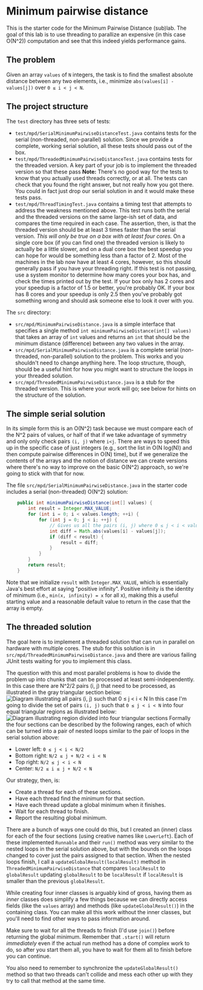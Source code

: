 # Minimum pairwise distance

This is the starter code for the Minimum Pairwise Distance (sub)lab. The goal of this lab is to use threading 
to parallize an expensive (in this case O(N^2)) computation and see that this indeed yields performance gains.

## The problem

Given an array ```values``` of ```N``` integers, the task is to find the smallest absolute distance between 
any two elements, i.e., minimize ```abs(values[i] - values[j])``` over ```0 ≤ i < j < N```. 

## The project structure

The ```test``` directory has three sets of tests:
* ```test/mpd/SerialMinimumPairwiseDistanceTest.java``` contains tests for the serial (non-threaded, non-parallel) solution. Since we provide a complete, working serial solution, all these tests should pass out of the box.
* ```test/mpd/ThreadedMinimumPairwiseDistanceTest.java``` contains tests for the threaded version. A key part of your job is to implement the threaded version so that these pass **Note:** There's no good way for the tests to know that you actually used threads correctly, or at all. The tests can check that you found the right answer, but not really how you got there. You could in fact just drop our serial solution in and it would make these tests pass.
* ```test/mpd/ThreadTimingTest.java``` contains a timing test that attempts to address the weakness mentioned above. This test runs both the serial and the threaded versions on the same large-ish set of data, and compares the time required in each case. The assertion, then, is that the threaded version should be at least 3 times faster than the serial version. _This will only be true on a box with at least four cores._ On a single core box (if you can find one) the threaded version is likely to actually be a little slower, and on a dual core box the best speedup you can hope for would be something less than a factor of 2. Most of the machines in the lab now have at least 4 cores, however, so this should generally pass if you have your threading right. If this test is not passing, use a system monitor to determine how many cores your box has, and check the times printed out by the test. If your box only has 2 cores and your speedup is a factor of 1.5 or better, you're probably OK. If your box has 8 cores and your speedup is only 2.5 then you've probably got something wrong and should ask someone else to look it over with you.

The ```src``` directory:
* ```src/mpd/MinimumPairwiseDistance.java``` is a simple interface that specifies a single method ```int minimumPairwiseDistance(int[] values)``` that takes an array of ```int``` values and returns an ```int``` that should be the minimum distance (difference) between any two values in the array.
* ```src/mpd/SerialMinimumPairwiseDistance.java``` is a complete serial (non-threaded, non-parallel) solution to the problem. This works and you shouldn't need to change anything here. The loop structure, though, should be a useful hint for how you might want to structure the loops in your threaded solution.
* ```src/mpd/ThreadedMinimumPairwiseDistance.java``` is a stub for the threaded version. This is where your work will go; see below for hints on the structure of the solution.

## The simple serial solution

In its simple form this is an O(N^2) task because we must compare each of the N^2 pairs of values, or half of that if we take advantage of symmetry and only only check pairs ```(i, j)``` where ```i<j```. There are ways to speed this up in the specific case of just integers (e.g., sort the list in O(N log(N)) and then compute pairwise differences in O(N) time), but if we generalize the contents of the arrays and the notion of distance we can create versions where there's no way to improve on the basic O(N^2) approach, so we're going to stick with that 
for now.

The file ```src/mpd/SerialMinimumPairwiseDistance.java``` in the starter code includes a serial (non-threaded) O(N^2) solution:
```java
    public int minimumPairwiseDistance(int[] values) {
        int result = Integer.MAX_VALUE;
        for (int i = 0; i < values.length; ++i) {
            for (int j = 0; j < i; ++j) {
                // Gives us all the pairs (i, j) where 0 ≤ j < i < values.length
                int diff = Math.abs(values[i] - values[j]);
                if (diff < result) {
                    result = diff;
                }
            }
        }
        return result;
    }
```

Note that we initialize ```result``` with ```Integer.MAX_VALUE```, which is essentially Java's best effort at saying "positive infinity". Positive infinity is the identity of minimum (i.e., ```min(x, infinity) = x``` for all x), making this a useful starting value and a reasonable default value to return in the case that the 
array is empty.

## The threaded solution

The goal here is to implement a threaded solution that can run in parallel on hardware with multiple cores. The stub for this solution is in ```src/mpd/ThreadedMinimumPairwiseDistance.java``` and there are various 
failing JUnit tests waiting for you to implement this class.

The question with this and most parallel problems is how to divide the problem up into chunks that can be processed at least semi-independently. In this case there are N^2/2 pairs (i, j) that need to be processed, as illustrated in the gray triangular section below: 
![Diagram illustrating all pairs (i, j) such that 0 ≤ j < i < N](https://docs.google.com/drawings/d/1I8xiDTwlbkKTPaRdcMK7PWtZbfLFHTkDI7QZr_OUPlI/pub?w=960&h=720)
In this case I'm going to divide the set of pairs ```(i, j)``` such that ```0 ≤ j < i < N``` into four equal triangular regions as illustrated below: 
![Diagram illustrating region divided into four triangular sections](https://docs.google.com/drawings/d/12hyDoIqfpP2DTl5Uk97gcbIf94sABKHG4LTagZKd0nk/pub?w=960&h=720)
Formally the four sections can be described by the following ranges, each of which can be turned into a pair of nested loops similar to the pair of loops in the serial solution above:
* Lower left: ```0 ≤ j < i < N/2```
* Bottom right: ```N/2 ≤ j + N/2 < i < N```
* Top right: ```N/2 ≤ j < i < N```
* Center: ```N/2 ≤ i ≤ j + N/2 < N```

Our strategy, then, is:
* Create a thread for each of these sections.
* Have each thread find the minimum for that section.
* Have each thread update a global minimum when it finishes.
* Wait for each thread to finish.
* Report the resulting global minimum.

There are a bunch of ways one could do this, but I created an (inner) class for each of the four sections (using creative names like ```LowerLeft```). Each of these implemented ```Runnable``` and their ```run()``` method was very similar to the nested loops in the serial solution above, but with the bounds on the loops changed to cover just the pairs assigned to that section. When the nested loops finish, I call a ```updateGlobalResult(localResult)``` method in ```ThreadedMinimumPairwiseDistance``` that compares
```localResult``` to ```globalResult``` updating ```globalResult``` to be ```localResult``` if ```localResult``` is smaller than the previous ```globalResult```.

While creating four inner classes is arguably kind of gross, having them as _inner_ classes does simplify a few things because we can directly access fields (like the ```values``` array) and methods (like ```updateGlobalResult()```) in the containing class. You can make all this work without the inner classes,
but you'll need to find other ways to pass information around.

Make sure to wait for all the threads to finish (I'd use ```join()```) before returning the global minimum. Remember that ```.start()``` will return _immediately_ even if the actual run method has a done of complex work to do, so after you start them all, you have to wait for them all to finish before you can continue.

You also need to remember to synchronize the ```updateGlobalResult()``` method so that two threads can't collide and mess each other up with they try to call that method at the same time.
